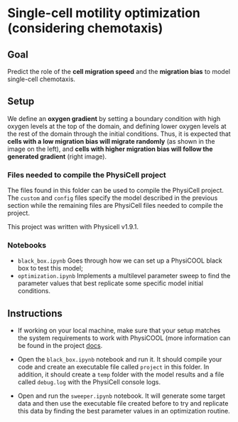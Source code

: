 # Single-cell motility optimization (considering chemotaxis)

## Goal

Predict the role of the **cell migration speed** and the **migration bias** to model single-cell chemotaxis.

## Setup

We define an **oxygen gradient** by setting a boundary condition with high oxygen levels at the top of the domain, 
and defining lower oxygen levels at the rest of the domain through the initial conditions. Thus, it is expected 
that **cells with a low migration bias will migrate randomly** (as shown in the image on the left), and **cells 
with higher migration bias will follow the generated gradient** (right image).

### Files needed to compile the PhysiCell project

The files found in this folder can be used to compile the PhysiCell project. The `custom` and `config` files specify the model described in the previous section while the remaining files are PhysiCell files needed to compile the project.

This project was written with Physicell v1.9.1.

### Notebooks

- `black_box.ipynb` Goes through how we can set up a PhysiCOOL black box to test this model;
- `optimization.ipynb` Implements a multilevel parameter sweep to find the parameter values that best replicate some
specific model initial conditions.

## Instructions

- If working on your local machine, make sure that your setup matches the system requirements to work with PhysiCOOL (more information can be found in the project [docs](https://physicool.readthedocs.io/en/latest/getting_started.html).

- Open the `black_box.ipynb` notebook and run it. It should compile your code and create an executable file called `project` in this folder. In addition, it should create a `temp` folder with the model results and a file called `debug.log` with the PhysiCell console logs.

- Open and run the `sweeper.ipynb` notebook. It will generate some target data and then use the executable file created before to try and replicate this data by finding the best parameter values in an optimization routine.
